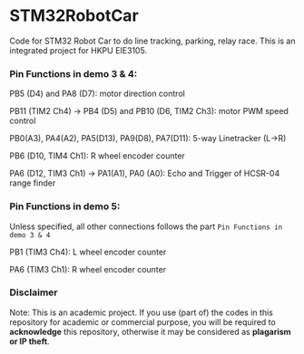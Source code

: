 # STM32RobotCar
Code for STM32 Robot Car to do line tracking, parking, relay race. This is an integrated project for HKPU EIE3105.

### Pin Functions in demo 3 & 4:
PB5 (D4) and PA8 (D7): motor direction control

PB11 (TIM2 Ch4) -> PB4 (D5) and PB10 (D6, TIM2 Ch3): motor PWM speed control 

PB0(A3), PA4(A2), PA5(D13), PA9(D8), PA7(D11): 5-way Linetracker (L->R)

PB6 (D10, TIM4 Ch1): R wheel encoder counter

PA6 (D12, TIM3 Ch1) -> PA1(A1), PA0 (A0): Echo and Trigger of HCSR-04 range finder

### Pin Functions in demo 5:
Unless specified, all other connections follows the part `Pin Functions in demo 3 & 4`

PB1 (TIM3 Ch4): L wheel encoder counter

PA6 (TIM3 Ch1): R wheel encoder counter
 

### Disclaimer
Note: This is an academic project. If you use (part of) the codes in this repository for academic or commercial purpose, you will be required to **acknowledge** this repository, otherwise it may be considered as **plagarism or IP theft**.
